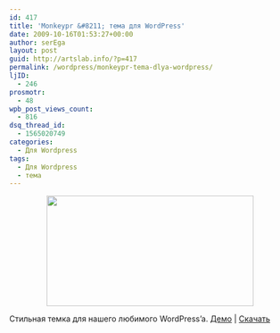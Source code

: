 ```yaml
---
id: 417
title: 'Monkeypr &#8211; тема для WordPress'
date: 2009-10-16T01:53:27+00:00
author: serEga
layout: post
guid: http://artslab.info/?p=417
permalink: /wordpress/monkeypr-tema-dlya-wordpress/
ljID:
  - 246
prosmotr:
  - 48
wpb_post_views_count:
  - 816
dsq_thread_id:
  - 1565020749
categories:
  - Для Wordpress
tags:
  - Для Wordpress
  - тема
---
```

<p style="text-align: center;">
  <a href="{{site.img_cdn}}/monkeypr_wordpress_theme.jpg"><img src="{{site.img_cdn}}/monkeypr_wordpress_theme.jpg" alt="" title="monkeypr_wordpress_theme" width="371" height="198" class="alignnone size-full wp-image-818" /></a>
</p>

Стильная темка для нашего любимого WordPress&#8217;a. <a href="http://monkeypr.ajansretro.com/demo" target="_blank">Демо</a> | <a href="http://monkeypr.ajansretro.com/" target="_blank">Скачать</a>